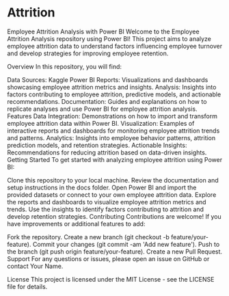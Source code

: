# Attrition

Employee Attrition Analysis with Power BI
Welcome to the Employee Attrition Analysis repository using Power BI! This project aims to analyze employee attrition data to understand factors influencing employee turnover and develop strategies for improving employee retention.

Overview
In this repository, you will find:

Data Sources: Kaggle
Power BI Reports: Visualizations and dashboards showcasing employee attrition metrics and insights.
Analysis: Insights into factors contributing to employee attrition, predictive models, and actionable recommendations.
Documentation: Guides and explanations on how to replicate analyses and use Power BI for employee attrition analysis.
Features
Data Integration: Demonstrations on how to import and transform employee attrition data within Power BI.
Visualization: Examples of interactive reports and dashboards for monitoring employee attrition trends and patterns.
Analytics: Insights into employee behavior patterns, attrition prediction models, and retention strategies.
Actionable Insights: Recommendations for reducing attrition based on data-driven insights.
Getting Started
To get started with analyzing employee attrition using Power BI:

Clone this repository to your local machine.
Review the documentation and setup instructions in the docs folder.
Open Power BI and import the provided datasets or connect to your own employee attrition data.
Explore the reports and dashboards to visualize employee attrition metrics and trends.
Use the insights to identify factors contributing to attrition and develop retention strategies.
Contributing
Contributions are welcome! If you have improvements or additional features to add:

Fork the repository.
Create a new branch (git checkout -b feature/your-feature).
Commit your changes (git commit -am 'Add new feature').
Push to the branch (git push origin feature/your-feature).
Create a new Pull Request.
Support
For any questions or issues, please open an issue on GitHub or contact Your Name.

License
This project is licensed under the MIT License - see the LICENSE file for details.


